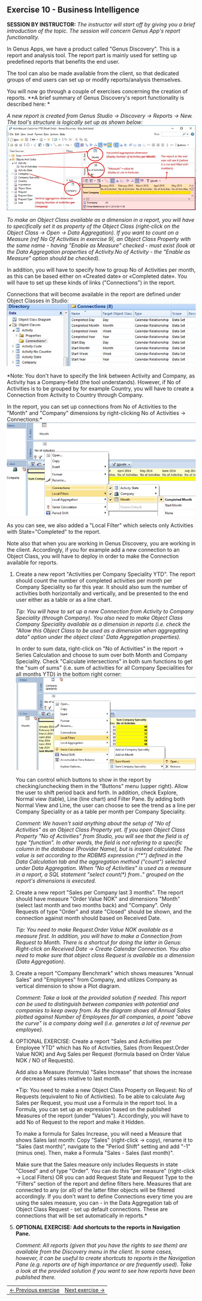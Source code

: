 ## Exercise 10 - Business Intelligence
**SESSION BY INSTRUCTOR:** *The instructor will start off by giving you a brief introduction of the topic. The session will concern Genus App's report functionality.* 

In Genus Apps, we have a product called "Genus Discovery". This is a report and analysis tool. The report part is mainly used for setting up predefined reports that benefits the end user.

The tool can also be made available from the client, so that dedicated groups of end users can set up or modify reports/analysis themselves.

You will now go through a couple of exercises concerning the creation of reports. **A brief summary of Genus Discovery's report functionality is described here: *

*A new report is created from Genus Studio -> Discovery -> Reports -> New. The tool's structure is logically set up as shown below:*
![oppg10fig1.JPG](media/oppg10fig1.JPG)
 
*To make an Object Class available as a dimension in a report, you will have to specifically set it as property of the Object Class (right-click on the Object Class -> Open -> Data Aggregation). If you want to count on a Measure (ref No Of Activities in exercise 9), an Object Class Property with the same name - having "Enable as Measure" checked - must exist (look at the Data Aggregation properties of Activity.No of Activity - the "Enable as Measure" option should be checked).* 

In addition, you will have to specify how to group No of Activities per month, as this can be based either on «Created date» or «Completed date». You will have to set up these kinds of links ("Connections") in the report.

Connections that will become available in the report are defined under Object Classes in Studio:
![oppg10fig2.JPG](media/oppg10fig2.JPG)
 
*Note: You don't have to specify the link between Activity and Company, as Activity has a Company-field (the tool understands). However, if No of Activities is to be grouped by for example Country, you will have to create a Connection from Activity to Country through Company.

In the report, you can set up connections from No of Activities to the "Month" and "Company" dimensions by right-clicking No of Activities -> Connections:*
 ![oppg10fig3.JPG](media/oppg10fig3.JPG)

As you can see, we also added a "Local Filter" which selects only Activities with State="Completed" to the report.

Note also that when you are working in Genus Discovery, you are working in the client. Accordingly, if you for example add a new connection to an Object Class, you will have to deploy in order to make the Connection available for reports.

1. Create a new report "Activities per Company Speciality YTD". The report should count the number of completed activities per month per Company Speciality so far this year. It should also sum the number of activities both horizontally and vertically, and be presented to the end user either as a table or as a line chart.

   *Tip: You will have to set up a new Connection from Activity to Company Speciality (through Company). You also need to make Object Class Company Speciality available as a dimension in reports (i.e. check the "Allow this Object Class to be used as a dimension when aggregating data" option under the object class' Data Aggregation properties).*

   In order to sum data, right-click on "No of Activities" in the report -> Series Calculation and choose to sum over both Month and Company Speciality. Check "Calculate intersections" in both sum functions to get the "sum of sums" (i.e. sum of activities for all Company Specialities for all months YTD) in the bottom right corner:
  ![oppg10fig4.JPG](media/oppg10fig4.JPG)

  
   You can control which buttons to show in the report by checking/unchecking them in the "Buttons" menu (upper right). Allow the user to shift period back and forth. In addition, check Explore, Normal view (table), Line (line chart) and Filter Pane. By adding both Normal View and Line, the user can choose to see the trend as a line per Company Speciality or as a table per month per Company Speciality.

   *Comment: We haven't said anything about the setup of "No of Activities" as an Object Class Property yet. If you open Object Class Property "No of Activities" from Studio, you will see that the field is of type "function". In other words, the field is not refering to a specific column in the database (Provider Name), but is instead calculated. The value is set according to the RDBMS expression ("\*") defined in the Data Calculation tab and the aggregation method ("count") selected under Data Aggregation. When "No of Activities" is used as a measure in a report, a SQL statement "select count(\*) from.." grouped on the report's dimensions is executed.* 

2. Create a new report "Sales per Company last 3 months". The report should have measure "Order Value NOK" and dimensions "Month" (select last month and two months back) and "Company". Only Requests of type "Order" and state "Closed" should be shown, and the connection against month should based on Received Date.

   *Tip: You need to make Request.Order Value NOK available as a measure first. In addition, you will have to make a Connection from Request to Month. There is a shortcut for doing the latter in Genus: Right-click on Received Date -> Create Calendar Connection. You also need to make sure that object class Request is available as a dimension (Data Aggregation).*

3. Create a report "Company Benchmark" which shows measures "Annual Sales" and "Employees" from Company, and utilizes Company as vertical dimension to show a Plot diagram.

   *Comment: Take a look at the provided solution if needed. This report can be used to distinguish between companies with potential and companies to keep away from. As the diagram shows all Annual Sales plotted against Number of Employees for all companies, a point "above the curve" is a company doing well (i.e. generates a lot of revenue per employee).*

4. OPTIONAL EXERCISE: Create a report "Sales and Activities per Employee YTD" which has No of Activities, Sales (from Request.Order Value NOK) and Avg Sales per Request (formula based on Order Value NOK / NO of Requests).

   Add also a Measure (formula) "Sales Increase" that shows the increase or decrease of sales relative to last month.

   *Tip: You need to make a new Object Class Property on Request: No of Requests (equivalent to No of Activities). To be able to calculate Avg Sales per Request, you must use a Formula in the report tool. In a Formula, you can set up an expression based on the published Measures of the report (under "Values"). Accordingly, you will have to add No of Request to the report and make it Hidden. 

   To make a formula for Sales Increase, you will need a Measure that shows Sales last month: Copy "Sales" (right-click -> copy), rename it to "Sales (last month)", navigate to the "Period Shift" setting and add "-1" (minus one). Then, make a Formula "Sales - Sales (last month)".

   Make sure that the Sales measure only includes Requests in state "Closed" and of type "Order". You can do this "per measure" (right-click -> Local Filters) OR you can add Request State and Request Type to the "Filters" section of the report and define filters here. Measures that are connected to any (or all) of the latter filter objects will be filtered accordingly. If you don't want to define Connections every time you are using the sales measure, you can - in the Data Aggregation tab of Object Class Request - set up default connections. These are connections that will be set automatically in reports.*

5. **OPTIONAL EXERCISE: Add shortcuts to the reports in Navigation Pane.**

   *Comment: All reports (given that you have the rights to see them) are available from the Discovery menu in the client. In some cases, however, it can be useful to create shortcuts to reports in the Navigation Pane (e.g. reports are of high importance or are frequently used). Take a look at the provided solution if you want to see how reports have been published there.*

   
<table>
   <tr><td><a href="exercise-09.md"><- Previous exercise</a></td><td align="right"><a href="exercise-11.md">Next exercise -></a></td></tr>
</table>